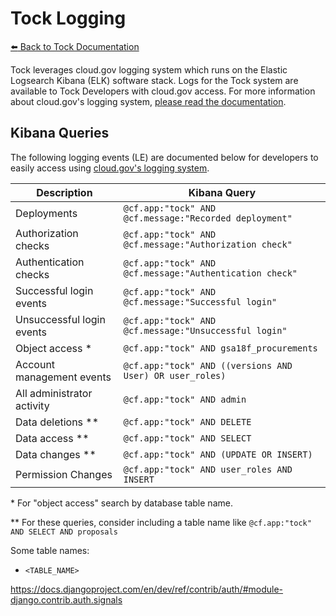 # Tock Logging

[:arrow_left: Back to Tock
Documentation](https://github.com/18F/tock/tree/master/docs)

Tock leverages cloud.gov logging system which runs on the Elastic Logsearch
Kibana (ELK) software stack. Logs for the Tock system are available to
Tock Developers with cloud.gov access. For more information about cloud.gov's
logging system, [please read the documentation][cg-logs].

[cg-logs]: https://cloud.gov/docs/apps/logs/

## Kibana Queries

The following logging events (LE) are documented below for developers to easily
access using [cloud.gov's logging system][cg-log-sys].

[cg-log-sys]: https://logs.fr.cloud.gov

| Description                | Kibana Query                                               |
| -------------------------- | ---------------------------------------------------------- |
| Deployments                | `@cf.app:"tock" AND @cf.message:"Recorded deployment"`     |
| Authorization checks       | `@cf.app:"tock" AND @cf.message:"Authorization check"`     |
| Authentication checks      | `@cf.app:"tock" AND @cf.message:"Authentication check"`    |
| Successful login events    | `@cf.app:"tock" AND @cf.message:"Successful login"`        |
| Unsuccessful login events  | `@cf.app:"tock" AND @cf.message:"Unsuccessful login"`      |
| Object access *            | `@cf.app:"tock" AND gsa18f_procurements`                   |
| Account management events  | `@cf.app:"tock" AND ((versions AND User) OR user_roles)`   |
| All administrator activity | `@cf.app:"tock" AND admin`                                 |
| Data deletions **          | `@cf.app:"tock" AND DELETE`                                |
| Data access **             | `@cf.app:"tock" AND SELECT`                                |
| Data changes **            | `@cf.app:"tock" AND (UPDATE OR INSERT)`                    |
| Permission Changes         | `@cf.app:"tock" AND user_roles AND INSERT`                 |

\* For "object access" search by database table name.

\** For these queries, consider including a table name like `@cf.app:"tock" AND SELECT AND proposals`

Some table names:
- `<TABLE_NAME>`

https://docs.djangoproject.com/en/dev/ref/contrib/auth/#module-django.contrib.auth.signals
